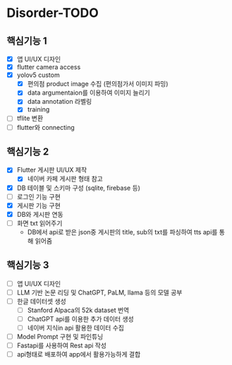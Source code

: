 # Disorder-TODO

## 핵심기능 1
- [x] 앱 UI/UX 디자인
- [x] flutter camera access
- [x] yolov5 custom
	- [x] 편의점 product image 수집 (편의점가서 이미지 파밍)
	- [x] data argumentaion를 이용하여 이미지 늘리기
	- [x] data annotation 라벨링
	- [x] training
- [ ] tflite 변환
- [ ] flutter와 connecting
	
## 핵심기능 2
- [x] Flutter 게시판 UI/UX 제작
	- [x] 네이버 카페 게시판 형태 참고
- [x] DB 테이블 및 스키마 구성 (sqlite, firebase 등)
- [ ] 로그인 기능 구현
- [x] 게시판 기능 구현
- [x] DB와 게시판 연동
- [ ] 화면 txt 읽어주기
	- DB에서 api로 받은 json중 게시판의 title, sub의 txt를 파싱하여 tts api를 통해 읽어줌
	
## 핵심기능 3
- [ ] 앱 UI/UX 디자인
- [ ] LLM 기반 논문 리딩 및 ChatGPT, PaLM, llama 등의 모델 공부
- [ ] 한글 데이터셋 생성
	- [ ] Stanford Alpaca의 52k dataset 번역
	- [ ] ChatGPT api를 이용한 추가 데이터 생성
	- [ ] 네이버 지식in api 활용한 데이터 수집
- [ ] Model Prompt 구현 및 파인튜닝
- [ ] Fastapi를 사용하여 Rest api 작성
- [ ] api형태로 배포하여 app에서 활용가능하게 결합
